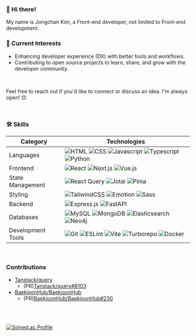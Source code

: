 ### 👋 Hi there!

My name is Jongchan Kim, a Front-end developer, not limited to Front-end development.
<br />

### 🚀 Current Interests

- Enhancing developer experience (DX) with better tools and workflows.
- Contributing to open source projects to learn, share, and grow with the developer community.
<br />

Feel free to reach out if you'd like to connect or discuss an idea. I'm always open! 😊

<br />
<div align=left>

### 🛠️ Skills

| Category | Technologies |
|----------|-------------|
| Languages | ![HTML](https://img.shields.io/badge/HTML-E34F26?style=flat-square&logo=HTML5&logoColor=white) ![CSS](https://img.shields.io/badge/CSS-1572B6?style=flat-square&logo=CSS3&logoColor=white) ![Javascript](https://img.shields.io/badge/Javascript-F7DF1E?style=flat-square&logo=Javascript&logoColor=black) ![Typescript](https://img.shields.io/badge/Typescript-3178C6?style=flat-square&logo=Typescript&logoColor=white) ![Python](https://img.shields.io/badge/Python-3776AB?style=flat-square&logo=Python&logoColor=white) |
| Frontend | ![React](https://img.shields.io/badge/React-61DAFB?style=flat-square&logo=React&logoColor=black) ![Next.js](https://img.shields.io/badge/Next.js-000000?style=flat-square&logo=Next.js&logoColor=white) ![Vue.js](https://img.shields.io/badge/Vue.js-4FC08D?style=flat-square&logo=Vue.js&logoColor=white) |
| State Management | ![React Query](https://img.shields.io/badge/React%20Query-FF4154?style=flat-square&logo=reactquery&logoColor=white) ![Jotai](https://img.shields.io/badge/Jotai-000000?style=flat-square&logo=jotai&logoColor=white) ![Pinia](https://img.shields.io/badge/Pinia-FDB515?style=flat-square&logo=pinia&logoColor=black) |
| Styling | ![TailwindCSS](https://img.shields.io/badge/TailwindCSS-06B6D4?style=flat-square&logo=TailwindCSS&logoColor=white) ![Emotion](https://img.shields.io/badge/Emotion-DB7093?style=flat-square&logo=styledcomponents&logoColor=white) ![Sass](https://img.shields.io/badge/Sass-CC6699?style=flat-square&logo=Sass&logoColor=white) |
| Backend | ![Express.js](https://img.shields.io/badge/Express.js-000000?style=flat-square&logo=Express&logoColor=white) ![FastAPI](https://img.shields.io/badge/FastAPI-009688?style=flat-square&logo=FastAPI&logoColor=white) |
| Databases | ![MySQL](https://img.shields.io/badge/MySQL-4479A1?style=flat-square&logo=MySQL&logoColor=white) ![MongoDB](https://img.shields.io/badge/MongoDB-47A248?style=flat-square&logo=MongoDB&logoColor=white) ![Elasticsearch](https://img.shields.io/badge/Elasticsearch-005571?style=flat-square&logo=Elasticsearch&logoColor=white) ![Neo4j](https://img.shields.io/badge/Neo4j-4581C3?style=flat-square&logo=neo4j&logoColor=white) |
| Development Tools | ![Git](https://img.shields.io/badge/Git-F05032?style=flat-square&logo=Git&logoColor=white) ![ESLint](https://img.shields.io/badge/ESLint-4B32C3?style=flat-square&logo=ESLint&logoColor=white) ![Vite](https://img.shields.io/badge/Vite-646CFF?style=flat-square&logo=Vite&logoColor=white) ![Turborepo](https://img.shields.io/badge/Turborepo-EF4444?style=flat-square&logo=Turborepo&logoColor=white) ![Docker](https://img.shields.io/badge/Docker-2496ED?style=flat-square&logo=Docker&logoColor=white) |

<br />
</div>
<div align=left>
  
### Contributions

- [Tanstack/query](https://github.com/TanStack/query)
  - (PR)[Tanstack/query#8103](https://github.com/TanStack/query/pull/8103)
- [BaekjoonHub/BaekjoonHub](https://github.com/BaekjoonHub/BaekjoonHub)
  - (PR)[BaekjoonHub/BaekjoonHub#230](https://github.com/BaekjoonHub/BaekjoonHub/pull/230)

<br />
<br />
  
[![Solved.ac Profile](http://mazassumnida.wtf/api/generate_badge?boj=ehxhfl21)](https://solved.ac/ehxhfl21)

</div>
